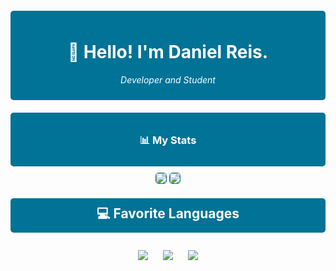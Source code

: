 <div align="center" style="background-color: #007396; padding: 10px; border-radius: 5px; margin-top: 20px;">
  <h1 style="color: white;">👋 Hello! I'm Daniel Reis.</h1>
  <p style="color: white; font-style: italic;">Developer and Student</p>
</div>

<div align="center" style="background-color: #007396; padding: 10px; border-radius: 5px; margin-top: 20px;">
  <h3 style="color: white;">📊 My Stats</h3>
</div>

<div align="center">
  <img src="https://github-readme-stats.vercel.app/api?username=DevDaaniel&theme=slateorange&hide_border=false&include_all_commits=true&count_private=true" style="border: 1px solid #007396; border-radius: 5px; margin-top: 10px;">
  <img src="https://github-readme-streak-stats.herokuapp.com/?user=DevDaaniel&theme=slateorange&hide_border=false" style="border: 1px solid #007396; border-radius: 5px; margin-top: 10px;">
</div>

<div align="center">
  <h2 style="background-color: #007396; color: white; padding: 10px; border-radius: 5px; margin-top: 20px;">💻 Favorite Languages</h2>
</div>

<div align="center">
  <img src="https://img.shields.io/badge/java-%23ED8B00.svg?style=for-the-badge&logo=openjdk&logoColor=white" style="margin: 10px;">
  <img src="https://img.shields.io/badge/latex-%23008080.svg?style=for-the-badge&logo=latex&logoColor=white" style="margin: 10px;">
  <img src="https://img.shields.io/badge/go-%2300ADD8.svg?style=for-the-badge&logo=go&logoColor=white" style="margin: 10px;">
</div>
